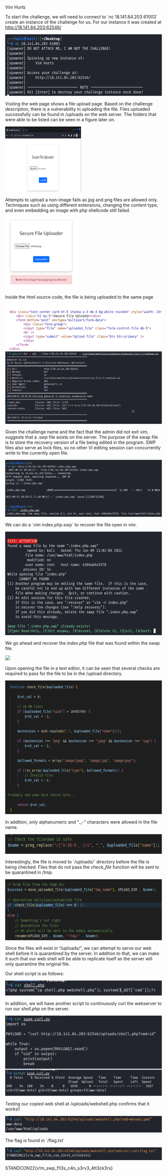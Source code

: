 Vim Hurts

To start the challenge, we will need to connect to \`nc 18.141.84.203 61003\` create an instance of the challenge for us. For our instance it was created at http://18.141.84.203:62546/

<img src="media/image1.png" style="width:6.26806in;height:2.06528in" alt="Text Description automatically generated" />

Visiting the web page shows a file upload page. Based on the challenge description, there is a vulnerability in uploading the file. Files uploaded successfully can be found in /uploads on the web server. The folders that were able to be listed can be seen in a figure later on.

<img src="media/image2.png" style="width:2.54647in;height:2.18808in" alt="Graphical user interface, application Description automatically generated" />

Attempts to upload a non-image fails as jpg and png files are allowed only. Techniques such as using different extensions, changing the content type, and even embedding an image with php shellcode still failed.

<img src="media/image3.png" style="width:2.4479in;height:2.40496in" alt="Graphical user interface, text, application Description automatically generated" />

Inside the html source code, the file is being uploaded to the same page

<img src="media/image4.png" style="width:6.26806in;height:1.5625in" alt="Graphical user interface, text Description automatically generated" />

<img src="media/image5.png" style="width:6.26806in;height:2.42917in" alt="A screenshot of a computer Description automatically generated with medium confidence" />

Given the challenge name and the fact that the admin did not exit vim, suggests that a .swp file exists on the server. The purpose of the swap file is to store the recovery version of a file being edited in the program. SWP files also serve as lock files, so no other Vi editing session can concurrently write to the currently open file.

<img src="media/image6.png" style="width:6.26806in;height:1.90625in" alt="Text Description automatically generated" />

We can do a \`vim index.php.swp\` to recover the file open in vim.

<img src="media/image7.png" style="width:6.26806in;height:3.45972in" alt="Text Description automatically generated" />

We go ahead and recover the *index.php* file that was found within the swap file.

![](media/image8.emf)

Upon opening the file in a text editor, it can be seen that several checks are required to pass for the file to be in the /upload directory.

<img src="media/image9.png" style="width:6.26806in;height:4.48264in" alt="Text Description automatically generated" />

In addition, only alphanumeric and “.\_-” characters were allowed in the file name.

<img src="media/image10.png" style="width:6.25087in;height:0.65634in" />

Interestingly, the file is moved to \`/uploads/\` directory before the file is being checked. Files that do not pass the *check_file* function will be sent to be quarantined in /tmp.

<img src="media/image11.png" style="width:6.26806in;height:2.04097in" alt="Text Description automatically generated" />

Since the files will exist in “/uploads/”, we can attempt to serve our web shell before it is quarantined by the server. In addition to that, we can make it such that our web shell will be able to replicate itself as the server will only quarantine the original file.

Our shell script is as follows:

<img src="media/image12.png" style="width:5.7508in;height:0.50007in" />

In addition, we will have another script to continuously curl the webserver to run our *shell.php* on the server.

<img src="media/image13.png" style="width:5.90707in;height:1.7815in" alt="Text Description automatically generated" />

<img src="media/image14.png" style="width:5.90795in;height:0.87971in" alt="Text Description automatically generated" />

Testing our copied web shell at /uploads/webshell.php confirms that it works!!

<img src="media/image15.png" style="width:6.26806in;height:0.55in" />

The flag is found in \`/flag.txt\`

<img src="media/image16.png" style="width:6.26806in;height:0.43125in" />

STANDCON22{v!m_swp_f!l3s_c4n_s3rv3_4tt3ck3rs}
